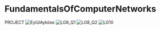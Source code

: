 # FundamentalsOfComputerNetworks
PROJECT
![EylülAyköse](https://user-images.githubusercontent.com/103056785/173595070-ebf3435a-088a-47d3-937d-e0f891f57fda.png)
![LG8_Q1](https://user-images.githubusercontent.com/103056785/173595077-395d0202-15ac-4515-a11a-35f93c505a02.png)
![LG8_Q2](https://user-images.githubusercontent.com/103056785/173595088-e574929f-1660-40ba-a528-33c8316dca5b.png)
![LG10](https://user-images.githubusercontent.com/103056785/173595095-23c18321-6d85-4b67-8c4a-4ce937ec918c.png)
